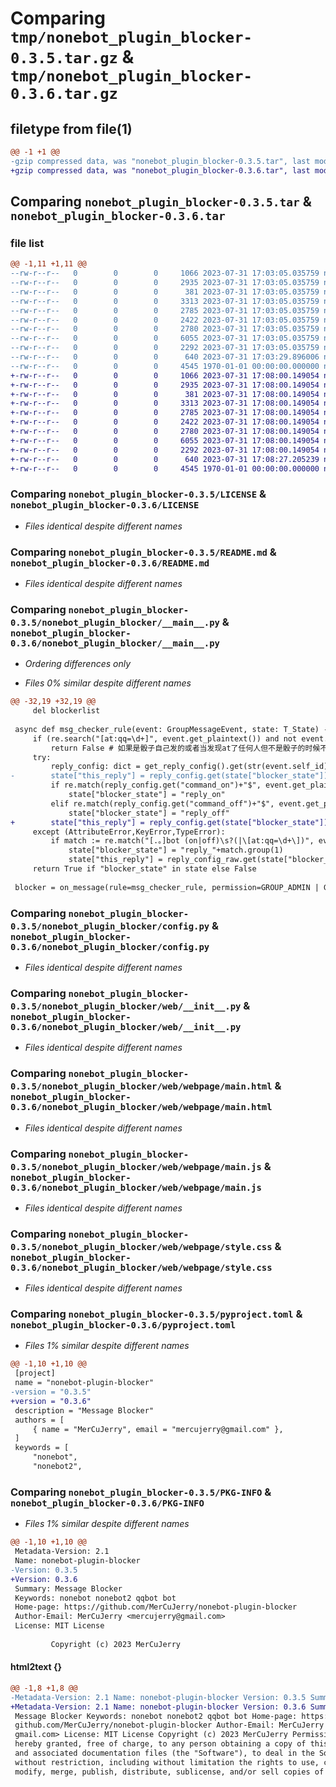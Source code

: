 # Comparing `tmp/nonebot_plugin_blocker-0.3.5.tar.gz` & `tmp/nonebot_plugin_blocker-0.3.6.tar.gz`

## filetype from file(1)

```diff
@@ -1 +1 @@
-gzip compressed data, was "nonebot_plugin_blocker-0.3.5.tar", last modified: Mon Jul 31 17:03:29 2023, max compression
+gzip compressed data, was "nonebot_plugin_blocker-0.3.6.tar", last modified: Mon Jul 31 17:08:27 2023, max compression
```

## Comparing `nonebot_plugin_blocker-0.3.5.tar` & `nonebot_plugin_blocker-0.3.6.tar`

### file list

```diff
@@ -1,11 +1,11 @@
--rw-r--r--   0        0        0     1066 2023-07-31 17:03:05.035759 nonebot_plugin_blocker-0.3.5/LICENSE
--rw-r--r--   0        0        0     2935 2023-07-31 17:03:05.035759 nonebot_plugin_blocker-0.3.5/README.md
--rw-r--r--   0        0        0      381 2023-07-31 17:03:05.035759 nonebot_plugin_blocker-0.3.5/nonebot_plugin_blocker/__init__.py
--rw-r--r--   0        0        0     3313 2023-07-31 17:03:05.035759 nonebot_plugin_blocker-0.3.5/nonebot_plugin_blocker/__main__.py
--rw-r--r--   0        0        0     2785 2023-07-31 17:03:05.035759 nonebot_plugin_blocker-0.3.5/nonebot_plugin_blocker/config.py
--rw-r--r--   0        0        0     2422 2023-07-31 17:03:05.035759 nonebot_plugin_blocker-0.3.5/nonebot_plugin_blocker/web/__init__.py
--rw-r--r--   0        0        0     2780 2023-07-31 17:03:05.035759 nonebot_plugin_blocker-0.3.5/nonebot_plugin_blocker/web/webpage/main.html
--rw-r--r--   0        0        0     6055 2023-07-31 17:03:05.035759 nonebot_plugin_blocker-0.3.5/nonebot_plugin_blocker/web/webpage/main.js
--rw-r--r--   0        0        0     2292 2023-07-31 17:03:05.035759 nonebot_plugin_blocker-0.3.5/nonebot_plugin_blocker/web/webpage/style.css
--rw-r--r--   0        0        0      640 2023-07-31 17:03:29.896006 nonebot_plugin_blocker-0.3.5/pyproject.toml
--rw-r--r--   0        0        0     4545 1970-01-01 00:00:00.000000 nonebot_plugin_blocker-0.3.5/PKG-INFO
+-rw-r--r--   0        0        0     1066 2023-07-31 17:08:00.149054 nonebot_plugin_blocker-0.3.6/LICENSE
+-rw-r--r--   0        0        0     2935 2023-07-31 17:08:00.149054 nonebot_plugin_blocker-0.3.6/README.md
+-rw-r--r--   0        0        0      381 2023-07-31 17:08:00.149054 nonebot_plugin_blocker-0.3.6/nonebot_plugin_blocker/__init__.py
+-rw-r--r--   0        0        0     3313 2023-07-31 17:08:00.149054 nonebot_plugin_blocker-0.3.6/nonebot_plugin_blocker/__main__.py
+-rw-r--r--   0        0        0     2785 2023-07-31 17:08:00.149054 nonebot_plugin_blocker-0.3.6/nonebot_plugin_blocker/config.py
+-rw-r--r--   0        0        0     2422 2023-07-31 17:08:00.149054 nonebot_plugin_blocker-0.3.6/nonebot_plugin_blocker/web/__init__.py
+-rw-r--r--   0        0        0     2780 2023-07-31 17:08:00.149054 nonebot_plugin_blocker-0.3.6/nonebot_plugin_blocker/web/webpage/main.html
+-rw-r--r--   0        0        0     6055 2023-07-31 17:08:00.149054 nonebot_plugin_blocker-0.3.6/nonebot_plugin_blocker/web/webpage/main.js
+-rw-r--r--   0        0        0     2292 2023-07-31 17:08:00.149054 nonebot_plugin_blocker-0.3.6/nonebot_plugin_blocker/web/webpage/style.css
+-rw-r--r--   0        0        0      640 2023-07-31 17:08:27.205239 nonebot_plugin_blocker-0.3.6/pyproject.toml
+-rw-r--r--   0        0        0     4545 1970-01-01 00:00:00.000000 nonebot_plugin_blocker-0.3.6/PKG-INFO
```

### Comparing `nonebot_plugin_blocker-0.3.5/LICENSE` & `nonebot_plugin_blocker-0.3.6/LICENSE`

 * *Files identical despite different names*

### Comparing `nonebot_plugin_blocker-0.3.5/README.md` & `nonebot_plugin_blocker-0.3.6/README.md`

 * *Files identical despite different names*

### Comparing `nonebot_plugin_blocker-0.3.5/nonebot_plugin_blocker/__main__.py` & `nonebot_plugin_blocker-0.3.6/nonebot_plugin_blocker/__main__.py`

 * *Ordering differences only*

 * *Files 0% similar despite different names*

```diff
@@ -32,19 +32,19 @@
     del blockerlist
     
 async def msg_checker_rule(event: GroupMessageEvent, state: T_State) -> bool:
     if (re.search("[at:qq=\d+]", event.get_plaintext()) and not event.is_tome()) or event.user_id == event.self_id:
         return False # 如果是骰子自己发的或者当发现at了任何人但不是骰子的时候不执行
     try:
         reply_config: dict = get_reply_config().get(str(event.self_id))
-        state["this_reply"] = reply_config.get(state["blocker_state"])
         if re.match(reply_config.get("command_on")+"$", event.get_plaintext()):
             state["blocker_state"] = "reply_on"
         elif re.match(reply_config.get("command_off")+"$", event.get_plaintext()):
             state["blocker_state"] = "reply_off"
+        state["this_reply"] = reply_config.get(state["blocker_state"])
     except (AttributeError,KeyError,TypeError):
         if match := re.match("[.。]bot (on|off)\s?(|\[at:qq=\d+\])", event.get_plaintext()):
             state["blocker_state"] = "reply_"+match.group(1)
             state["this_reply"] = reply_config_raw.get(state["blocker_state"])
     return True if "blocker_state" in state else False
     
 blocker = on_message(rule=msg_checker_rule, permission=GROUP_ADMIN | GROUP_OWNER | SUPERUSER, priority=1, block=True)
```

### Comparing `nonebot_plugin_blocker-0.3.5/nonebot_plugin_blocker/config.py` & `nonebot_plugin_blocker-0.3.6/nonebot_plugin_blocker/config.py`

 * *Files identical despite different names*

### Comparing `nonebot_plugin_blocker-0.3.5/nonebot_plugin_blocker/web/__init__.py` & `nonebot_plugin_blocker-0.3.6/nonebot_plugin_blocker/web/__init__.py`

 * *Files identical despite different names*

### Comparing `nonebot_plugin_blocker-0.3.5/nonebot_plugin_blocker/web/webpage/main.html` & `nonebot_plugin_blocker-0.3.6/nonebot_plugin_blocker/web/webpage/main.html`

 * *Files identical despite different names*

### Comparing `nonebot_plugin_blocker-0.3.5/nonebot_plugin_blocker/web/webpage/main.js` & `nonebot_plugin_blocker-0.3.6/nonebot_plugin_blocker/web/webpage/main.js`

 * *Files identical despite different names*

### Comparing `nonebot_plugin_blocker-0.3.5/nonebot_plugin_blocker/web/webpage/style.css` & `nonebot_plugin_blocker-0.3.6/nonebot_plugin_blocker/web/webpage/style.css`

 * *Files identical despite different names*

### Comparing `nonebot_plugin_blocker-0.3.5/pyproject.toml` & `nonebot_plugin_blocker-0.3.6/pyproject.toml`

 * *Files 1% similar despite different names*

```diff
@@ -1,10 +1,10 @@
 [project]
 name = "nonebot-plugin-blocker"
-version = "0.3.5"
+version = "0.3.6"
 description = "Message Blocker"
 authors = [
     { name = "MerCuJerry", email = "mercujerry@gmail.com" },
 ]
 keywords = [
     "nonebot",
     "nonebot2",
```

### Comparing `nonebot_plugin_blocker-0.3.5/PKG-INFO` & `nonebot_plugin_blocker-0.3.6/PKG-INFO`

 * *Files 1% similar despite different names*

```diff
@@ -1,10 +1,10 @@
 Metadata-Version: 2.1
 Name: nonebot-plugin-blocker
-Version: 0.3.5
+Version: 0.3.6
 Summary: Message Blocker
 Keywords: nonebot nonebot2 qqbot bot
 Home-page: https://github.com/MerCuJerry/nonebot-plugin-blocker
 Author-Email: MerCuJerry <mercujerry@gmail.com>
 License: MIT License
         
         Copyright (c) 2023 MerCuJerry
```

#### html2text {}

```diff
@@ -1,8 +1,8 @@
-Metadata-Version: 2.1 Name: nonebot-plugin-blocker Version: 0.3.5 Summary:
+Metadata-Version: 2.1 Name: nonebot-plugin-blocker Version: 0.3.6 Summary:
 Message Blocker Keywords: nonebot nonebot2 qqbot bot Home-page: https://
 github.com/MerCuJerry/nonebot-plugin-blocker Author-Email: MerCuJerry
 gmail.com> License: MIT License Copyright (c) 2023 MerCuJerry Permission is
 hereby granted, free of charge, to any person obtaining a copy of this software
 and associated documentation files (the "Software"), to deal in the Software
 without restriction, including without limitation the rights to use, copy,
 modify, merge, publish, distribute, sublicense, and/or sell copies of the
```

